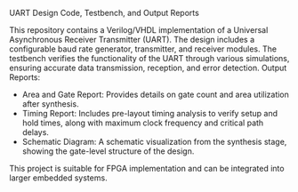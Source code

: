 UART Design Code, Testbench, and Output Reports

This repository contains a Verilog/VHDL implementation of a Universal Asynchronous Receiver Transmitter (UART). The design includes a configurable baud rate generator, transmitter, and receiver modules. The testbench verifies the functionality of the UART through various simulations, ensuring accurate data transmission, reception, and error detection.
 Output Reports:
- Area and Gate Report: Provides details on gate count and area utilization after synthesis.
- Timing Report: Includes pre-layout timing analysis to verify setup and hold times, along with maximum clock frequency and critical path delays.
- Schematic Diagram: A schematic visualization from the synthesis stage, showing the gate-level structure of the design.

This project is suitable for FPGA implementation and can be integrated into larger embedded systems.
